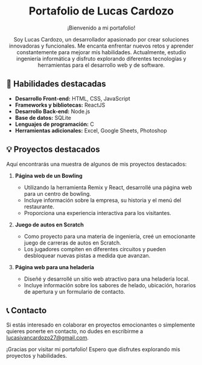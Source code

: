 <h1 align="center">Portafolio de Lucas Cardozo</h1>

<p align="center">
  ¡Bienvenido a mi portafolio!
</p>

<p align="center">
  Soy Lucas Cardozo, un desarrollador apasionado por crear soluciones innovadoras y funcionales. Me encanta enfrentar nuevos retos y aprender constantemente para mejorar mis habilidades. Actualmente, estudio ingeniería informática y disfruto explorando diferentes tecnologías y herramientas para el desarrollo web y de software.
</p>

## 🚀 Habilidades destacadas

- **Desarrollo Front-end:** HTML, CSS, JavaScript
- **Frameworks y bibliotecas:** ReactJS
- **Desarrollo Back-end:** Node.js
- **Base de datos:** SQLite
- **Lenguajes de programación:** C
- **Herramientas adicionales:** Excel, Google Sheets, Photoshop

## 💡 Proyectos destacados

Aquí encontrarás una muestra de algunos de mis proyectos destacados:

1. **Página web de un Bowling**

   - Utilizando la herramienta Remix y React, desarrollé una página web para un centro de bowling.
   - Incluye información sobre la empresa, su historia y el menú del restaurante.
   - Proporciona una experiencia interactiva para los visitantes.

2. **Juego de autos en Scratch**

   - Como proyecto para una materia de ingeniería, creé un emocionante juego de carreras de autos en Scratch.
   - Los jugadores compiten en diferentes circuitos y pueden desbloquear nuevas pistas a medida que avanzan.

3. **Página web para una heladería**
   - Diseñé y desarrollé un sitio web atractivo para una heladería local.
   - Incluye información sobre los sabores de helado, ubicación, horarios de apertura y un formulario de contacto.

## 📞 Contacto

Si estás interesado en colaborar en proyectos emocionantes o simplemente quieres ponerte en contacto, no dudes en escribirme a lucasivancardozo27@gmail.com.

¡Gracias por visitar mi portafolio! Espero que disfrutes explorando mis proyectos y habilidades.
